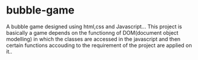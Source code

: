 # bubble-game
A bubble game designed using html,css and Javascript...
This project is basically a game depends on the functionng of DOM(document object modelling) in which the classes are accessed in the javascript and then certain functions accouding to the requirement of the project are applied on it..
